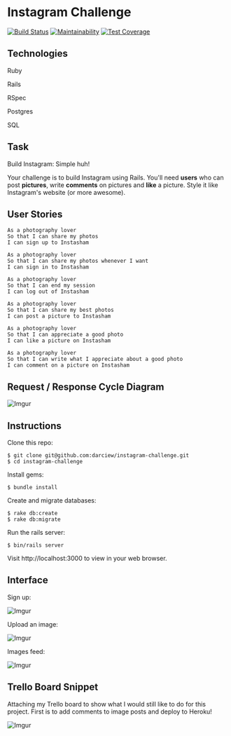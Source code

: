Instagram Challenge
===================

[![Build Status](https://travis-ci.org/darciew/instagram-challenge.svg?branch=master)](https://travis-ci.org/darciew/instagram-challenge) [![Maintainability](https://api.codeclimate.com/v1/badges/aff58ba264ca09d128c7/maintainability)](https://codeclimate.com/github/darciew/instagram-challenge/maintainability) [![Test Coverage](https://api.codeclimate.com/v1/badges/aff58ba264ca09d128c7/test_coverage)](https://codeclimate.com/github/darciew/instagram-challenge/test_coverage)

## Technologies
Ruby

Rails

RSpec

Postgres

SQL

## Task

Build Instagram: Simple huh!

Your challenge is to build Instagram using Rails. You'll need **users** who can post **pictures**, write **comments** on pictures and **like** a picture. Style it like Instagram's website (or more awesome).

## User Stories

```
As a photography lover
So that I can share my photos
I can sign up to Instasham
```

```
As a photography lover
So that I can share my photos whenever I want
I can sign in to Instasham
```

```
As a photography lover
So that I can end my session
I can log out of Instasham
```

```
As a photography lover
So that I can share my best photos
I can post a picture to Instasham
```

```
As a photography lover
So that I can appreciate a good photo
I can like a picture on Instasham
```

```
As a photography lover
So that I can write what I appreciate about a good photo
I can comment on a picture on Instasham
```

## Request / Response Cycle Diagram

![Imgur](https://i.imgur.com/FVCXdCS.jpg)

## Instructions

Clone this repo:
```
$ git clone git@github.com:darciew/instagram-challenge.git
$ cd instagram-challenge
```

Install gems:
```
$ bundle install
```

Create and migrate databases:

```
$ rake db:create
$ rake db:migrate
```

Run the rails server:
```
$ bin/rails server
```
Visit http://localhost:3000 to view in your web browser.

## Interface

Sign up:

![Imgur](https://i.imgur.com/AfMcIiC.png)

Upload an image:

![Imgur](https://i.imgur.com/5rfkSr3.png)

Images feed:

![Imgur](https://i.imgur.com/bArvILE.png)

## Trello Board Snippet

Attaching my Trello board to show what I would still like to do for this project. First is to add comments to image posts and deploy to Heroku!

![Imgur](https://i.imgur.com/X28N831.png)
